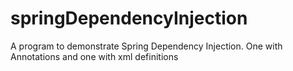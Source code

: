 # springDependencyInjection
A program to demonstrate Spring Dependency Injection. One with  Annotations and one with xml definitions
